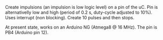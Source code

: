 Create impulsions (an impulsion is low logic level) on a pin of the uC. Pin is alternativelly low and high (period of 0.2 s, duty-cycle adjusted to 10%). Uses interrupt (non blocking). Create 10 pulses and then stops.

At present state, works on an Arduino NG (Atmega8 @ 16 MHz). The pin is PB4 (Arduino pin 12).
